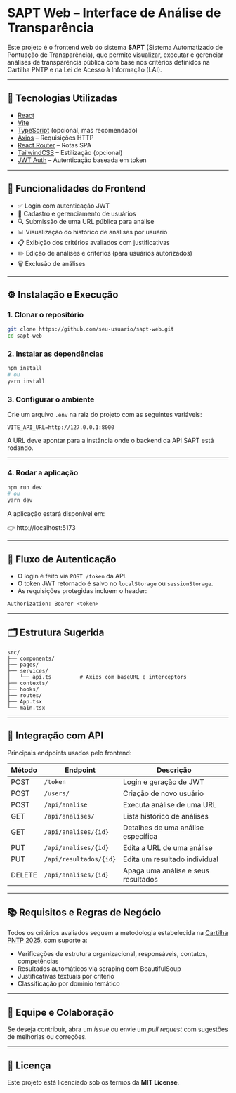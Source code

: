 
# SAPT Web – Interface de Análise de Transparência

Este projeto é o frontend web do sistema **SAPT** (Sistema Automatizado de Pontuação de Transparência), que permite visualizar, executar e gerenciar análises de transparência pública com base nos critérios definidos na Cartilha PNTP e na Lei de Acesso à Informação (LAI).

---

## 🚀 Tecnologias Utilizadas

- [React](https://reactjs.org/)
- [Vite](https://vitejs.dev/)
- [TypeScript](https://www.typescriptlang.org/) (opcional, mas recomendado)
- [Axios](https://axios-http.com/) – Requisições HTTP
- [React Router](https://reactrouter.com/) – Rotas SPA
- [TailwindCSS](https://tailwindcss.com/) – Estilização (opcional)
- [JWT Auth](https://jwt.io/) – Autenticação baseada em token

---

## 🧩 Funcionalidades do Frontend

- ✅ Login com autenticação JWT
- 👤 Cadastro e gerenciamento de usuários
- 🔍 Submissão de uma URL pública para análise
- 📊 Visualização do histórico de análises por usuário
- 📋 Exibição dos critérios avaliados com justificativas
- ✏️ Edição de análises e critérios (para usuários autorizados)
- 🗑️ Exclusão de análises

---

## ⚙️ Instalação e Execução

### 1. Clonar o repositório

```bash
git clone https://github.com/seu-usuario/sapt-web.git
cd sapt-web
```

### 2. Instalar as dependências

```bash
npm install
# ou
yarn install
```

### 3. Configurar o ambiente

Crie um arquivo `.env` na raiz do projeto com as seguintes variáveis:

```env
VITE_API_URL=http://127.0.0.1:8000
```

A URL deve apontar para a instância onde o backend da API SAPT está rodando.

---

### 4. Rodar a aplicação

```bash
npm run dev
# ou
yarn dev
```

A aplicação estará disponível em:

👉 http://localhost:5173

---

## 🔐 Fluxo de Autenticação

- O login é feito via `POST /token` da API.
- O token JWT retornado é salvo no `localStorage` ou `sessionStorage`.
- As requisições protegidas incluem o header:

```http
Authorization: Bearer <token>
```

---

## 🗂️ Estrutura Sugerida

```
src/
├── components/
├── pages/
├── services/
│   └── api.ts         # Axios com baseURL e interceptors
├── contexts/
├── hooks/
├── routes/
├── App.tsx
└── main.tsx
```

---

## 🧪 Integração com API

Principais endpoints usados pelo frontend:

| Método | Endpoint               | Descrição                            |
|--------|------------------------|--------------------------------------|
| POST   | `/token`               | Login e geração de JWT               |
| POST   | `/users/`              | Criação de novo usuário              |
| POST   | `/api/analise`         | Executa análise de uma URL           |
| GET    | `/api/analises/`       | Lista histórico de análises          |
| GET    | `/api/analises/{id}`   | Detalhes de uma análise específica   |
| PUT    | `/api/analises/{id}`   | Edita a URL de uma análise           |
| PUT    | `/api/resultados/{id}` | Edita um resultado individual        |
| DELETE | `/api/analises/{id}`   | Apaga uma análise e seus resultados  |

---

## 📚 Requisitos e Regras de Negócio

Todos os critérios avaliados seguem a metodologia estabelecida na [Cartilha PNTP 2025](https://radardatransparencia.atricon.org.br/pdf/Cartilha-PNTP-2025.pdf), com suporte a:

- Verificações de estrutura organizacional, responsáveis, contatos, competências
- Resultados automáticos via scraping com BeautifulSoup
- Justificativas textuais por critério
- Classificação por domínio temático

---

## 👥 Equipe e Colaboração

Se deseja contribuir, abra um *issue* ou envie um *pull request* com sugestões de melhorias ou correções.

---

## 📄 Licença

Este projeto está licenciado sob os termos da **MIT License**.
